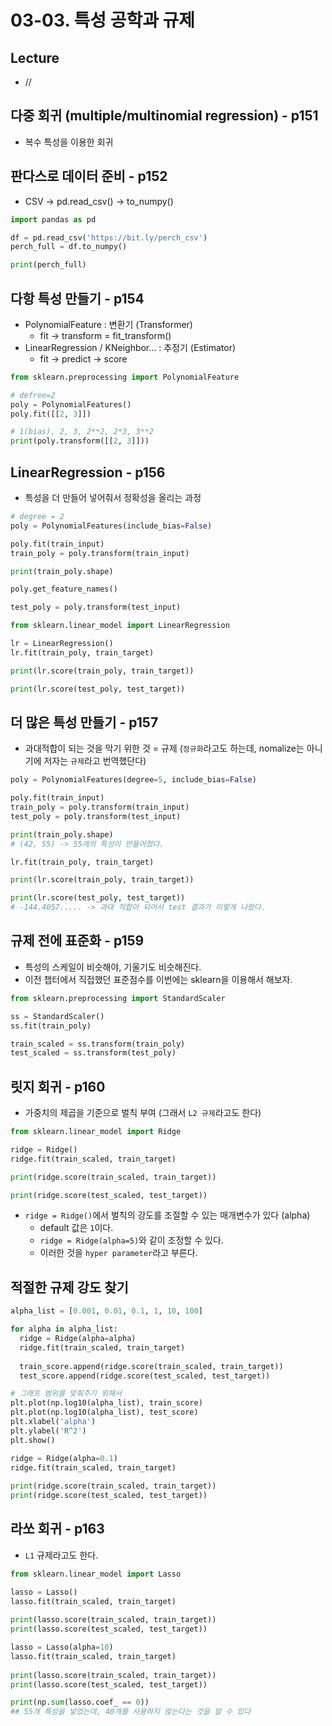 # 03-03. 특성 공학과 규제


## Lecture

  - //


## 다중 회귀 (multiple/multinomial regression) - p151

  - 복수 특성을 이용한 회귀


## 판다스로 데이터 준비 - p152

  - CSV -> pd.read_csv() -> to_numpy()

```python
import pandas as pd

df = pd.read_csv('https://bit.ly/perch_csv')
perch_full = df.to_numpy()

print(perch_full)
```


## 다항 특성 만들기 - p154

  - PolynomialFeature : 변환기 (Transformer)
    - fit -> transform = fit_transform()
  - LinearRegression / KNeighbor... : 추정기 (Estimator)
    - fit -> predict -> score

```python
from sklearn.preprocessing import PolynomialFeature

# defree=2
poly = PolynomialFeatures()
poly.fit([[2, 3]])

# 1(bias), 2, 3, 2**2, 2*3, 3**2
print(poly.transform([[2, 3]]))
```

## LinearRegression - p156

  - 특성을 더 만들어 넣어줘서 정확성을 올리는 과정

```python
# degree = 2
poly = PolynomialFeatures(include_bias=False)

poly.fit(train_input)
train_poly = poly.transform(train_input)

print(train_poly.shape)

poly.get_feature_names()

test_poly = poly.transform(test_input)

from sklearn.linear_model import LinearRegression

lr = LinearRegression()
lr.fit(train_poly, train_target)

print(lr.score(train_poly, train_target))

print(lr.score(test_poly, test_target))
```


## 더 많은 특성 만들기 - p157

  - 과대적합이 되는 것을 막기 위한 것 = 규제 (`정규화`라고도 하는데, nomalize는 아니기에 저자는 `규제`라고 번역했단다)

```python
poly = PolynomialFeatures(degree=5, include_bias=False)

poly.fit(train_input)
train_poly = poly.transform(train_input)
test_poly = poly.transform(test_input)

print(train_poly.shape)
# (42, 55) -> 55개의 특성이 만들어졌다.

lr.fit(train_poly, train_target)

print(lr.score(train_poly, train_target))

print(lr.score(test_poly, test_target))
# -144.4057..... -> 과대 적합이 되어서 test 결과가 이렇게 나왔다.
```


## 규제 전에 표준화 - p159

  - 특성의 스케일이 비슷해야, 기울기도 비슷해진다.
  - 이전 챕터에서 직접했던 표준점수를 이번에는 sklearn을 이용해서 해보자.

```python
from sklearn.preprocessing import StandardScaler

ss = StandardScaler()
ss.fit(train_poly)

train_scaled = ss.transform(train_poly)
test_scaled = ss.transform(test_poly)
```

## 릿지 회귀 - p160

  - 가중치의 제곱을 기준으로 벌칙 부여 (그래서 `L2 규제`라고도 한다)

```python
from sklearn.linear_model import Ridge

ridge = Ridge()
ridge.fit(train_scaled, train_target)

print(ridge.score(train_scaled, train_target))

print(ridge.score(test_scaled, test_target))
```

  - `ridge = Ridge()`에서 벌칙의 강도를 조절할 수 있는 매개변수가 있다 (alpha)
    - default 값은 `1`이다.
    - `ridge = Ridge(alpha=5)`와 같이 조정할 수 있다.
    - 이러한 것을 `hyper parameter`라고 부른다.


## 적절한 규제 강도 찾기

```python
alpha_list = [0.001, 0.01, 0.1, 1, 10, 100]

for alpha in alpha_list:
  ridge = Ridge(alpha=alpha)
  ridge.fit(train_scaled, train_target)
  
  train_score.append(ridge.score(train_scaled, train_target))
  test_score.append(ridge.score(test_scaled, test_target))

# 그래프 범위를 맞춰주기 위해서
plt.plot(np.log10(alpha_list), train_score)
plt.plot(np.log10(alpha_list), test_score)
plt.xlabel('alpha')
plt.ylabel('R^2')
plt.show()

ridge = Ridge(alpha=0.1)
ridge.fit(train_scaled, train_target)
  
print(ridge.score(train_scaled, train_target))
print(ridge.score(test_scaled, test_target))
```


## 라쏘 회귀 - p163

  - `L1` 규제라고도 한다.

```python
from sklearn.linear_model import Lasso

lasso = Lasso()
lasso.fit(train_scaled, train_target)
  
print(lasso.score(train_scaled, train_target))
print(lasso.score(test_scaled, test_target))

lasso = Lasso(alpha=10)
lasso.fit(train_scaled, train_target)
  
print(lasso.score(train_scaled, train_target))
print(lasso.score(test_scaled, test_target))

print(np.sum(lasso.coef_ == 0))
## 55개 특성을 넣었는데, 40개를 사용하지 않는다는 것을 알 수 있다
```
